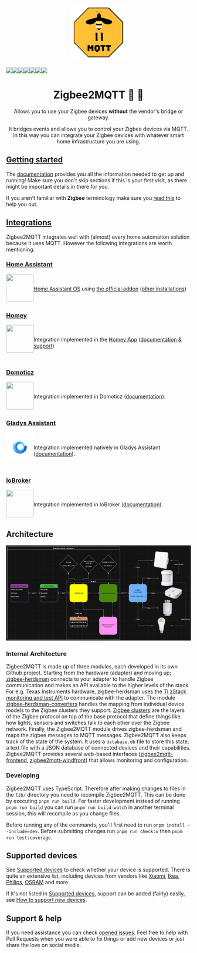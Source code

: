 <div align="center">
    <a href="https://github.com/koenkk/zigbee2mqtt">
        <img width="150" height="150" src="images/logo.png">
    </a>
    <br>
    <br>
    <div style="display: flex;">
        <a href="https://github.com/Koenkk/zigbee2mqtt/releases">
            <img src="https://img.shields.io/github/release/koenkk/zigbee2mqtt.svg">
        </a>
        <a href="https://www.npmjs.com/package/zigbee2mqtt">
            <img src="https://img.shields.io/npm/v/zigbee2mqtt">
        </a>
        <a href="https://github.com/Koenkk/zigbee2mqtt/actions/workflows/ci.yml">
            <img src="https://github.com/Koenkk/zigbee2mqtt/actions/workflows/ci.yml/badge.svg">
        </a>
        <a href="https://github.com/Koenkk/zigbee2mqtt/actions/workflows/github-code-scanning/codeql">
            <img src="https://github.com/Koenkk/zigbee2mqtt/actions/workflows/github-code-scanning/codeql/badge.svg">
        </a>
        <a href="https://discord.gg/dadfWYE">
            <img src="https://img.shields.io/discord/556563650429583360.svg">
        </a>
        <a href="https://github.com/Koenkk/zigbee2mqtt/stargazers">
            <img src="https://img.shields.io/github/stars/koenkk/zigbee2mqtt.svg">
        </a>
        <a href="https://www.paypal.me/koenkk">
            <img src="https://img.shields.io/badge/donate-PayPal-blue.svg">
        </a>
    </div>
    <h1>Zigbee2MQTT  🌉 🐝</h1>
    <p>
        Allows you to use your Zigbee devices <b>without</b> the vendor's bridge or gateway.
    </p>
    <p>
        It bridges events and allows you to control your Zigbee devices via MQTT. In this way you can integrate your Zigbee devices with whatever smart home infrastructure you are using.
    </p>
</div>

## [Getting started](https://www.zigbee2mqtt.io/guide/getting-started)

The [documentation](https://www.zigbee2mqtt.io/) provides you all the information needed to get up and running! Make sure you don't skip sections if this is your first visit, as there might be important details in there for you.

If you aren't familiar with **Zigbee** terminology make sure you [read this](https://www.zigbee2mqtt.io/advanced/zigbee/01_zigbee_network.html) to help you out.

## [Integrations](https://www.zigbee2mqtt.io/guide/usage/integrations.html)

Zigbee2MQTT integrates well with (almost) every home automation solution because it uses MQTT. However the following integrations are worth mentioning:

### [Home Assistant](https://www.home-assistant.io/)

<img align="left" height="75px" width="75px" src="https://user-images.githubusercontent.com/7738048/40914297-49e6e560-6800-11e8-8904-36cce896e5a8.png">

<br clear="right">

[Home Assistant OS](https://www.home-assistant.io/installation/) using [the official addon](https://github.com/zigbee2mqtt/hassio-zigbee2mqtt) ([other installations](https://www.zigbee2mqtt.io/guide/usage/integrations/home_assistant.html))

<br clear="both">

### [Homey](https://homey.app/)

<img align="left" height="75px" width="75px" src="https://etc.athom.com/logo/white/256.png">

<br clear="right">

Integration implemented in the [Homey App](https://homey.app/nl-nl/app/com.gruijter.zigbee2mqtt/) ([documentation & support](https://community.homey.app/t/83214))

<br clear="both">

### [Domoticz](https://www.domoticz.com/)

<img align="left" height="75px" width="75px" src="https://user-images.githubusercontent.com/2734836/47615848-b8dd8700-dabd-11e8-9d77-175002dd8987.png">

<br clear="right">

Integration implemented in Domoticz ([documentation](https://www.domoticz.com/wiki/Zigbee2MQTT)).

<br clear="both">

### [Gladys Assistant](https://gladysassistant.com/)

<img align="left" height="75px" width="75px" src="./images/gladys-assistant-logo.jpg">

<br clear="right">

Integration implemented natively in Gladys Assistant ([documentation](https://gladysassistant.com/docs/integrations/zigbee2mqtt/)).

<br clear="both">

### [IoBroker](https://www.iobroker.net/)

<img align="left" height="75px" width="75px" src="https://forum.iobroker.net/assets/uploads/system/site-logo.png">

<br clear="right">

Integration implemented in IoBroker ([documentation](https://github.com/o0shojo0o/ioBroker.zigbee2mqtt)).

<br clear="both">

## Architecture

![Architecture](images/architecture-new.png)

### Internal Architecture

Zigbee2MQTT is made up of three modules, each developed in its own Github project. Starting from the hardware (adapter) and moving up; [zigbee-herdsman](https://github.com/koenkk/zigbee-herdsman) connects to your adapter to handle Zigbee communication and makes an API available to the higher levels of the stack. For e.g. Texas Instruments hardware, zigbee-herdsman uses the [TI zStack monitoring and test API](https://github.com/Koenkk/zigbee-herdsman/wiki/References#texas-instruments-zstack) to communicate with the adapter. The module [zigbee-herdsman-converters](https://github.com/koenkk/zigbee-herdsman-converters) handles the mapping from individual device models to the Zigbee clusters they support. [Zigbee clusters](https://github.com/Koenkk/zigbee-herdsman/wiki/References#csa-zigbee-alliance-spec) are the layers of the Zigbee protocol on top of the base protocol that define things like how lights, sensors and switches talk to each other over the Zigbee network. Finally, the Zigbee2MQTT module drives zigbee-herdsman and maps the zigbee messages to MQTT messages. Zigbee2MQTT also keeps track of the state of the system. It uses a `database.db` file to store this state; a text file with a JSON database of connected devices and their capabilities. Zigbee2MQTT provides several web-based interfaces ([zigbee2mqtt-frontend](https://github.com/nurikk/zigbee2mqtt-frontend), [zigbee2mqtt-windfront](https://github.com/Nerivec/zigbee2mqtt-windfront)) that allows monitoring and configuration.

### Developing

Zigbee2MQTT uses TypeScript. Therefore after making changes to files in the `lib/` directory you need to recompile Zigbee2MQTT. This can be done by executing `pnpm run build`. For faster development instead of running `pnpm run build` you can run `pnpm run build-watch` in another terminal session, this will recompile as you change files.

Before running any of the commands, you'll first need to run `pnpm install --include=dev`.
Before submitting changes run `pnpm run check:w` then `pnpm run test:coverage`.

## Supported devices

See [Supported devices](https://www.zigbee2mqtt.io/supported-devices) to check whether your device is supported. There is quite an extensive list, including devices from vendors like [Xiaomi](https://www.zigbee2mqtt.io/supported-devices/#v=Xiaomi), [Ikea](https://www.zigbee2mqtt.io/supported-devices/#v=IKEA), [Philips](https://www.zigbee2mqtt.io/supported-devices/#v=Philips), [OSRAM](https://www.zigbee2mqtt.io/supported-devices/#v=OSRAM) and more.

If it's not listed in [Supported devices](https://www.zigbee2mqtt.io/supported-devices), support can be added (fairly) easily, see [How to support new devices](https://www.zigbee2mqtt.io/advanced/support-new-devices/01_support_new_devices.html).

## Support & help

If you need assistance you can check [opened issues](https://github.com/Koenkk/zigbee2mqtt/issues). Feel free to help with Pull Requests when you were able to fix things or add new devices or just share the love on social media.
